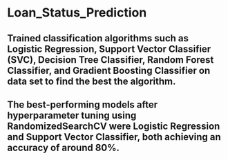 # Loan_Status_Prediction
## Trained classification algorithms such as Logistic Regression, Support Vector Classifier (SVC), Decision Tree Classifier, Random Forest Classifier, and Gradient Boosting Classifier on data set to find the best the algorithm.
## The best-performing models after hyperparameter tuning using RandomizedSearchCV were Logistic Regression and Support Vector Classifier, both achieving an accuracy of around 80%.
